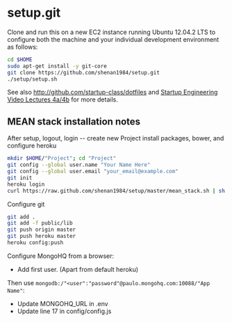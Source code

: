 setup.git
=========
Clone and run this on a new EC2 instance running Ubuntu 12.04.2 LTS to
configure both the machine and your individual development environment as
follows:

```sh
cd $HOME
sudo apt-get install -y git-core
git clone https://github.com/shenan1984/setup.git
./setup/setup.sh   
```

See also http://github.com/startup-class/dotfiles and
[Startup Engineering Video Lectures 4a/4b](https://class.coursera.org/startup-001/lecture/index)
for more details.



## MEAN stack installation notes
After setup, logout, login -- create new Project install packages, bower, and configure heroku
```sh
mkdir $HOME/"Project"; cd "Project"
git config --global user.name "Your Name Here"
git config --global user.email "your_email@example.com"
git init
heroku login
curl https://raw.github.com/shenan1984/setup/master/mean_stack.sh | sh
```

Configure git
```sh
git add .
git add -f public/lib
git push origin master
git push heroku master
heroku config:push
```

Configure MongoHQ from a browser:
* Add first user.  (Apart from default heroku)

Then use ``mongodb:/"<user":"password"@paulo.mongohq.com:10088/"App Name"``:
* Update MONGOHQ_URL in .env
* Update line 17 in config/config.js






